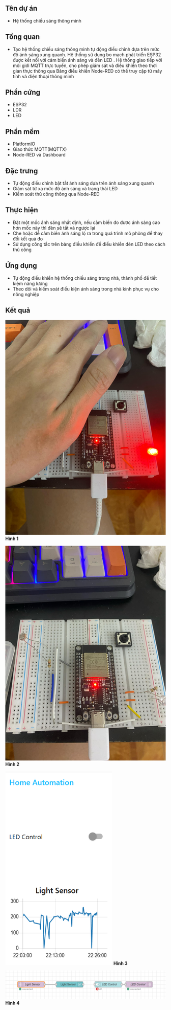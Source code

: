 ## Tên dự án

- Hệ thống chiếu sáng thông minh

## Tổng quan

- Tạo hệ thống chiếu sáng thông minh tự động điều chỉnh dựa trên mức độ ánh sáng xung quanh. Hệ thống sử dụng bo mạch phát triển ESP32 được kết nối với cảm biến ánh sáng và đèn LED . Hệ thống giao tiếp với môi giới MQTT trực tuyến, cho phép giám sát và điều khiển theo thời gian thực thông qua Bảng điều khiển Node-RED có thể truy cập từ máy tính và điện thoại thông minh

## Phần cứng
- ESP32
- LDR
- LED
## Phần mềm

- PlatformIO
- Giao thức MQTT(MQTTX)
- Node-RED và Dashboard

## Đặc trưng

- Tự động điều chỉnh bật tắt ánh sáng dựa trên ánh sáng xung quanh
- Giám sát từ xa mức độ ánh sáng và trạng thái LED
- Kiểm soát thủ công thông qua Node-RED

## Thực hiện

- Đặt một mốc ánh sáng nhất định, nếu cảm biến đo đươc ánh sáng cao hơn mốc này thì đèn sẽ tắt và ngược lại
- Che hoặc để cảm biến ánh sáng lộ ra trong quá trình mô phỏng để thay đổi kết quả đo
- Sử dụng công tắc trên bảng điều khiển để điều khiển đèn LED theo cách thủ công

## Ứng dụng

- Tự động điều khiển hệ thống chiếu sáng trong nhà, thành phố để tiết kiệm năng lượng
- Theo dõi và kiểm soát điều kiện ánh sáng trong nhà kính phục vụ cho nông nghiệp

## Kết quả 

![Hình 1](images/hinh1.jpg "Hình 1")
**Hình 1**   

![Hình 2](images/hinh2.jpg "Hình 2")
**Hình 2** 

![Hình 3](images/hinh3.jpg "Hình 3")
**Hình 3** 

![Hình 4](images/hinh4.jpg "Hình 4")
**Hình 4** 


